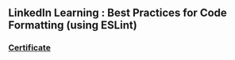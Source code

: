## LinkedIn Learning : Best Practices for Code Formatting (using ESLint)

### [Certificate](https://drive.google.com/file/d/13xE_P1O8n6vgbKFxXHc-Pr941jZnk5Nz/view?usp=sharing)

                         
                          
                                    
                                       

     
